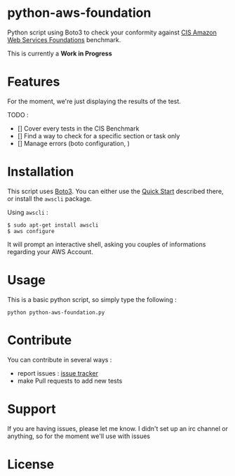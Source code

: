 # python-aws-foundation

Python script using Boto3 to check your conformity against [CIS Amazon Web Services Foundations](https://d0.awsstatic.com/whitepapers/compliance/AWS_CIS_Foundations_Benchmark.pdf) benchmark.

This is currently a **Work in Progress**

# Features

For the moment, we're just displaying the results of the test.

TODO :
- [] Cover every tests in the CIS Benchmark
- [] Find a way to check for a specific section or task only
- [] Manage errors (boto configuration, )

# Installation

This script uses [Boto3](https://github.com/boto/boto3#boto-3---the-aws-sdk-for-python).
You can either use the [Quick Start](https://github.com/boto/boto3#quick-start) described there, or install the `awscli` package.

Using `awscli` :
```
$ sudo apt-get install awscli
$ aws configure
```
It will prompt an interactive shell, asking you couples of informations regarding your AWS Account.


# Usage

This is a basic python script, so simply type the following :
```
python python-aws-foundation.py
```

# Contribute

You can contribute in several ways :
  - report issues : [issue tracker](https://github.com/SpoonBoy/python-aws-foundation/issues)
  - make Pull requests to add new tests

# Support

If you are having issues, please let me know.
I didn't set up an irc channel or anything, so for the moment we'll use with issues

# License
